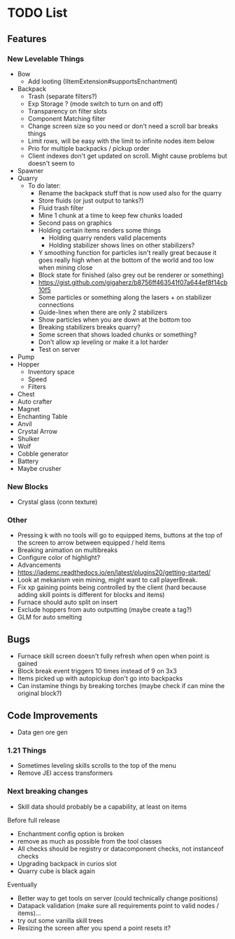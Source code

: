 # TODO List
## Features
### New Levelable Things
- Bow
  - Add looting (IItemExtension#supportsEnchantment)
- Backpack
  - Trash (separate filters?)
  - Exp Storage ? (mode switch to turn on and off)
  - Transparency on filter slots
  - Component Matching filter
  - Change screen size so you need or don't need a scroll bar breaks things
  - Limit rows, will be easy with the limit to infinite nodes item below
  - Prio for multiple backpacks / pickup order
  - Client indexes don't get updated on scroll. Might cause problems but doesn't seem to
- Spawner
- Quarry
  - To do later:
    - Rename the backpack stuff that is now used also for the quarry
    - Store fluids (or just output to tanks?)
    - Fluid trash filter
    - Mine 1 chunk at a time to keep few chunks loaded
    - Second pass on graphics
    - Holding certain items renders some things
      - Holding quarry renders valid placements
      - Holding stabilizer shows lines on other stabilizers?
    - Y smoothing function for particles isn't really great because it goes really high when at the bottom of the world and too low when mining close
    - Block state for finished (also grey out be renderer or something)
    - https://gist.github.com/gigaherz/b8756ff463541f07a644ef8f14cb10f5
    - Some particles or something along the lasers + on stabilizer connections
    - Guide-lines when there are only 2 stabilizers
    - Show particles when you are down at the bottom too
    - Breaking stabilizers breaks quarry?
    - Some screen that shows loaded chunks or something?
    - Don't allow xp leveling or make it a lot harder
    - Test on server
- Pump
- Hopper
  - Inventory space
  - Speed
  - Filters
- Chest
- Auto crafter
- Magnet
- Enchanting Table
- Anvil
- Crystal Arrow
- Shulker
- Wolf
- Cobble generator
- Battery
- Maybe crusher

### New Blocks
- Crystal glass (conn texture)

### Other
- Pressing k with no tools will go to equipped items, buttons at the top of the screen to arrow between equipped / held items
- Breaking animation on multibreaks
- Configure color of highlight?
- Advancements
- https://jademc.readthedocs.io/en/latest/plugins20/getting-started/
- Look at mekanism vein mining, might want to call playerBreak.
- Fix xp gaining points being controlled by the client (hard because adding skill points is different for blocks and items)
- Furnace should auto split on insert
- Exclude hoppers from auto outputting (maybe create a tag?)
- GLM for auto smelting

## Bugs
- Furnace skill screen doesn't fully refresh when open when point is gained
- Block break event triggers 10 times instead of 9 on 3x3
- Items picked up with autopickup don't go into backpacks
- Can instamine things by breaking torches (maybe check if can mine the original block?)

## Code Improvements
- Data gen ore gen

### 1.21 Things
- Sometimes leveling skills scrolls to the top of the menu
- Remove JEI access transformers

### Next breaking changes
- Skill data should probably be a capability, at least on items

Before full release
- Enchantment config option is broken
- remove as much as possible from the tool classes
- All checks should be registry or datacomponent checks, not instanceof checks
- Upgrading backpack in curios slot
- Quarry cube is black again

Eventually
- Better way to get tools on server (could technically change positions)
- Datapack validation (make sure all requirements point to valid nodes / items)...
- try out some vanilla skill trees
- Resizing the screen after you spend a point resets it?